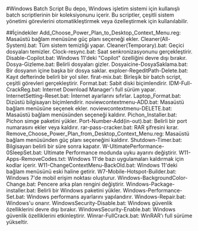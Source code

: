 #Windows Batch Script 
Bu depo, Windows işletim sistemi için kullanışlı batch scriptlerinin bir koleksiyonunu içerir. Bu scriptler, çeşitli sistem yönetimi görevlerini otomatikleştirmek veya özelleştirmek için kullanılabilir.

##İçindekiler
Add_Choose_Power_Plan_to_Desktop_Context_Menu.reg: Masaüstü bağlam menüsüne güç planı seçeneği ekler.
Cleaner(All-System).bat: Tüm sistem temizliği yapar.
Cleaner(Temporary).bat: Geçici dosyaları temizler.
Clock-resync.bat: Saat senkronizasyonunu gerçekleştirir.
Disable-Copilot.bat: Windows 11'deki "Copilot" özelliğini devre dışı bırakır.
Dosya-Gizleme.bat: Belirli dosyaları gizler.
Dosyaicine-DosyaSaklama.bat: Bir dosyanın içine başka bir dosya saklar.
exploer-RegeditPath-Delete.bat: Kayıt defterinde belirli bir yol siler.
firat-mix.bat: Birleşik bir batch script, çeşitli görevleri gerçekleştirir.
Format.bat: Sabit diski biçimlendirir.
IDM-Full-CrackReg.bat: Internet Download Manager'ı full sürüm yapar.
InternetSetting-Reset.bat: İnternet ayarlarını sıfırlar.
Laptop_Format.bat: Dizüstü bilgisayarı biçimlendirir.
noviewcontextmenu-ADD.bat: Masaüstü bağlam menüsüne seçenek ekler.
noviewcontextmenu-DELETE.bat: Masaüstü bağlam menüsünden seçeneği kaldırır.
Pichon_Installer.bat: Pichon simge paketini yükler.
Port-Number-Add(in-out).bat: Belirli bir port numarasını ekler veya kaldırır.
rar-pass-cracker.bat: RAR şifresini kırar.
Remove_Choose_Power_Plan_from_Desktop_Context_Menu.reg: Masaüstü bağlam menüsünden güç planı seçeneğini kaldırır.
Shutdown-Timer.bat: Bilgisayarı belirli bir süre sonra kapatır.
W-UltimatePerformance-0SleepSet.bat: Ultimate Performance modunda uyku ayarını değiştirir.
W11-Apps-RemoveCodes.txt: Windows 11'de bazı uygulamaları kaldırmak için kodlar içerir.
W11-ChangeContextMenu-BackOld.bat: Windows 11'deki bağlam menüsünü eski haline getirir.
W7-Mobile-Hotspot-Builder.bat: Windows 7'de mobil erişim noktası oluşturur.
Windows-BackgroundColor-Change.bat: Pencere arka plan rengini değiştirir.
Windows-Package-installer.bat: Belirli bir Windows paketini yükler.
Windows-Performance-Set.bat: Windows performans ayarlarını yapılandırır.
Windows-Repair.bat: Windows'u onarır.
WindowsSecurity-Disable.bat: Windows güvenlik özelliklerini devre dışı bırakır.
WindowsSecurity-Enable.bat: Windows güvenlik özelliklerini etkinleştirir.
Winrar-FullCrack.bat: WinRAR'ı full sürüme yükseltir.